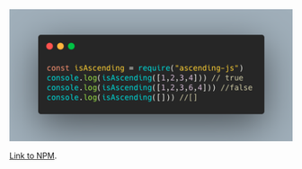 
<img src="https://github.com/swolecoder/ascending-js/blob/master/Screen%20Shot%202020-05-19%20at%2010.07.14%20AM.png" />

<a href="https://www.npmjs.com/package/ascending-js">Link to NPM</a>.